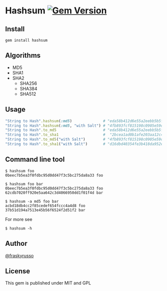 # Hashsum [![Gem Version](https://badge.fury.io/rb/hashsum.png)](http://badge.fury.io/rb/hashsum)

## Install
```shell
gem install hashsum
```
## Algorithms

* MD5
* SHA1
* SHA2
  * SHA256
  * SHA384
  * SHA512

## Usage
```ruby
"String to Hash".hashsum(:md5)              # "eda58b412d6e55a2eebb5b5f731330bd"
"String to Hash".hashsum(:md5, "with Salt") # "4fb893fcf815198c0905e59d6685b5ec"
"String to Hash".to_md5                     # "eda58b412d6e55a2eebb5b5f731330bd"
"String to Hash".to_sha1                    #  "2bcea1ad0b1afe203aa12c470bdf545df9ef5dfd"
"String to Hash".to_md5("with Salt")        # "4fb893fcf815198c0905e59d6685b5ec"
"String to Hash".to_sha1("with Salt")       # "d16dbd40354fe3b418da952e648f4eca37e05a78"
```
## Command line tool
```shell
$ hashsum foo
0beec7b5ea3f0fdbc95d0dd47f3c5bc275da8a33 foo
```
```shell
$ hashsum foo bar
0beec7b5ea3f0fdbc95d0dd47f3c5bc275da8a33 foo
62cdb7020ff920e5aa642c3d4066950dd1f01f4d bar
```
```shell
$ hashsum -a md5 foo bar
acbd18db4cc2f85cedef654fccc4a4d8 foo
37b51d194a7513e45b56f6524f2d51f2 bar
```
For more see
```shell
$ hashsum -h
```
## Author

[@fraskyrusso](http://twitter.com/fraskyrusso)

## License

This gem is published under MIT and GPL